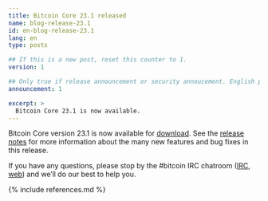 ```yaml
---
title: Bitcoin Core 23.1 released
name: blog-release-23.1
id: en-blog-release-23.1
lang: en
type: posts

## If this is a new post, reset this counter to 1.
version: 1

## Only true if release announcement or security annoucement. English posts only
announcement: 1

excerpt: >
  Bitcoin Core 23.1 is now available.
---
```

Bitcoin Core version 23.1 is now available for [download][download
page].  See the [release notes][] for more information about the many
new features and bug fixes in this release.

If you have any questions, please stop by the #bitcoin IRC chatroom
([IRC][irc], [web][web irc]) and we’ll do our best to help you.

[release notes]: /en/releases/23.1/
[IRC]: irc://irc.libera.chat/bitcoin
[web irc]: https://web.libera.chat/#bitcoin
[download page]: /en/download

{% include references.md %}
